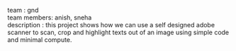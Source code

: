 team : gnd <br>
team members: anish, sneha <br>
description : this project shows how we can use a self designed adobe scanner to scan, crop and highlight texts out of an image using simple code and minimal compute.
